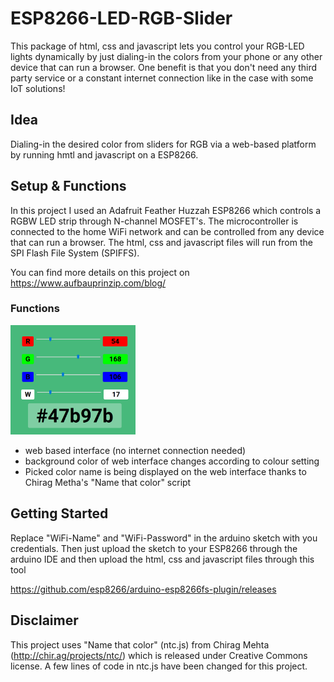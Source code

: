 # ESP8266-LED-RGB-Slider

This package of html, css and javascript lets you control your RGB-LED lights dynamically by just dialing-in the colors from your phone
or any other device that can run a browser. One benefit is that you don't need any third party service or a constant internet connection
like in the case with some IoT solutions! 

## Idea

Dialing-in the desired color from sliders for RGB via a web-based platform by running hmtl and javascript on a ESP8266.

## Setup & Functions

In this project I used an Adafruit Feather Huzzah ESP8266 which controls a RGBW LED strip through N-channel MOSFET's. The microcontroller is connected to the home WiFi network and can be controlled from any device that can run a browser. The html, css and javascript files will run from the SPI Flash File System (SPIFFS).

You can find more details on this project on https://www.aufbauprinzip.com/blog/

### Functions

<img src="images/snapshot.PNG" width="200">

* web based interface (no internet connection needed) 
* background color of web interface changes according to colour setting
* Picked color name is being displayed on the web interface thanks to Chirag Metha's "Name that color" script

## Getting Started

Replace "WiFi-Name" and "WiFi-Password" in the arduino sketch with you credentials. Then just upload the sketch to your ESP8266 through the arduino IDE and then upload the html, css and javascript files through this tool

https://github.com/esp8266/arduino-esp8266fs-plugin/releases

## Disclaimer

This project uses "Name that color" (ntc.js) from Chirag Mehta (http://chir.ag/projects/ntc/) which is released under Creative Commons license. A few lines of code in ntc.js have been changed for this project. 


